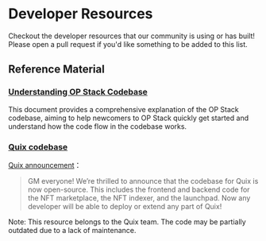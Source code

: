 # Developer Resources

Checkout the developer resources that our community is using or has built! Please open a pull request if you'd like something to be added to this list.

## Reference Material

### [Understanding OP Stack Codebase](https://github.com/joohhnnn/Understanding-Optimism-Codebase#understanding-optimism-codebase) 

This document provides a comprehensive explanation of the OP Stack codebase, aiming to help newcomers to OP Stack quickly get started and understand how the code flow in the codebase works.

### [Quix codebase](https://github.com/quixotic-dev?tab=repositories)

[Quix announcement](https://twitter.com/qx_app/status/1625225494848483328)：
> GM everyone! We’re thrilled to announce that the codebase for Quix is now open-source. This includes the frontend and backend code for the NFT marketplace, the NFT indexer, and the launchpad. Now any developer will be able to deploy or extend any part of Quix!

Note: This resource belongs to the Quix team. The code may be partially outdated due to a lack of maintenance.

